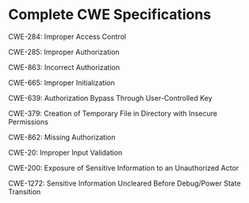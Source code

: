 

# Complete CWE Specifications

CWE-284: Improper Access Control

CWE-285: Improper Authorization

CWE-863: Incorrect Authorization

CWE-665: Improper Initialization

CWE-639: Authorization Bypass Through User-Controlled Key

CWE-379: Creation of Temporary File in Directory with Insecure Permissions

CWE-862: Missing Authorization

CWE-20: Improper Input Validation

CWE-200: Exposure of Sensitive Information to an Unauthorized Actor

CWE-1272: Sensitive Information Uncleared Before Debug/Power State Transition